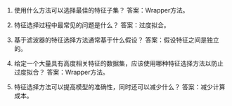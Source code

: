 1. 使用什么方法可以选择最佳的特征子集？
答案：Wrapper方法。

2. 特征选择过程中最常见的问题是什么？
答案：过度拟合。

3. 基于滤波器的特征选择方法通常基于什么假设？
答案：假设特征之间是独立的。

4. 给定一个大量具有高度相关特征的数据集，应该使用哪种特征选择方法以防止过度拟合？
答案：Wrapper方法。

5. 特征选择方法可以提高模型的准确性，同时还可以减少什么？
答案：减少计算成本。